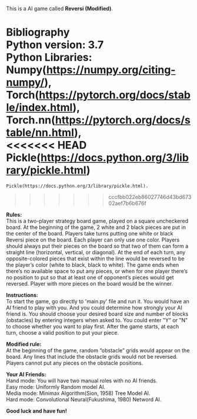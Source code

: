 ﻿This is a AI game called **Reversi (Modified)**.  

**Bibliography**  
Python version: 3.7  
Python Libraries:  
	Numpy(https://numpy.org/citing-numpy/),  
	Torch(https://pytorch.org/docs/stable/index.html),  
	Torch.nn(https://pytorch.org/docs/stable/nn.html),  
<<<<<<< HEAD
	Pickle(https://docs.python.org/3/library/pickle.html)  
=======
	Pickle(https://docs.python.org/3/library/pickle.html).  
>>>>>>> cccfbb022eb86027746d43bd67302aef7b6b676f

**Rules:**  
This is a two-player strategy board game, played on a square uncheckered board. 
At the beginning of the game, 2 white and 2 black pieces are put in the center of the board. 
Players take turns putting one white or black Reversi piece on the board. Each player can only use one color. 
Players should always put their pieces on the board so that two of them can form a straight line (horizontal, vertical, or diagonal). 
At the end of each turn, any opposite-colored pieces that exist within the line would be reversed to be the player’s color (white to black, black to white). 
The game ends when there’s no available space to put any pieces, or when for one player there’s no position to put so that at least one of opponent’s pieces would get reversed. 
Player with more pieces on the board would be the winner.

**Instructions:**  
To start the game, go directly to 'main.py' file and run it. 
You would have an AI friend to play with you.  And you could determine how strongly your AI friend is.
You should choose your desired board size and number of blocks (obstacles) by entering integers when asked to. 
You could  enter "Y" or "N" to choose whether you want to play first. 
After the game starts, at each turn, choose a valid position to put your piece.

**Modified rule:**  
At the beginning of the game, random “obstacle” grids would appear on the board. 
Any lines that include the obstacle grids would not be reversed. 
Players cannot put any pieces on the obstacle positions.

**Your AI Friends:**  
Hand mode: You will have two manual roles with no AI friends.  
Easy mode: Uniformly Random model AI.  
Media mode: Minimax Algorithm(Sion, 1958) Tree Model AI.  
Hard mode: Convolutional Neural(Fukushima, 1980) Netword AI.  


**Good luck and have fun\!** 

